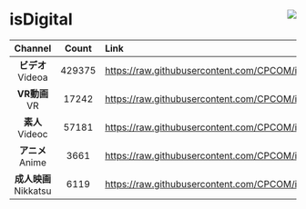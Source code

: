 # isDigital <img align="right" src="https://img.shields.io/github/last-commit/CPCOM/isDigital"/>  
  
| Channel | Count | Link |  
| :-----: | :---: | :--- |  
|**ビデオ**<br />Videoa | 429375 | https://raw.githubusercontent.com/CPCOM/isDigital/main/Videoa.txt |  
|**VR動画**<br />VR | 17242 | https://raw.githubusercontent.com/CPCOM/isDigital/main/VR.txt |  
|**素人**<br />Videoc | 57181 | https://raw.githubusercontent.com/CPCOM/isDigital/main/Videoc.txt |  
|**アニメ**<br />Anime | 3661 | https://raw.githubusercontent.com/CPCOM/isDigital/main/Anime.txt |  
|**成人映画**<br />Nikkatsu | 6119 | https://raw.githubusercontent.com/CPCOM/isDigital/main/Nikkatsu.txt |  